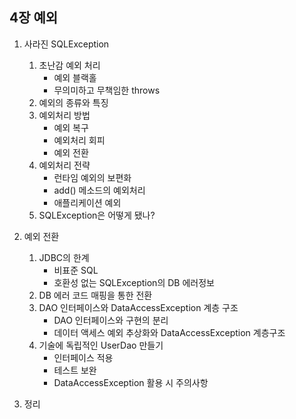 <h2>4장 예외</h2>

1. 사라진 SQLException  
    1. 초난감 예외 처리  
       - 예외 블랙홀  
       - 무의미하고 무책임한 throws  
    2. 예외의 종류와 특징  
    3. 예외처리 방법  
        - 예외 복구  
        - 예외처리 회피  
        - 예외 전환  
    4. 예외처리 전략  
       - 런타임 예외의 보편화  
       - add() 메소드의 예외처리  
       - 애플리케이션 예외  
    5. SQLException은 어떻게 됐나?  

2. 예외 전환  
   1. JDBC의 한계  
      - 비표준 SQL  
      - 호환성 없는 SQLException의 DB 에러정보  
   2. DB 에러 코드 매핑을 통한 전환  
   3. DAO 인터페이스와 DataAccessException 계층 구조  
      - DAO 인터페이스와 구현의 분리  
      - 데이터 액세스 예외 추상화와 DataAccessException 계층구조  
   4. 기술에 독립적인 UserDao 만들기  
      - 인터페이스 적용  
      - 테스트 보완  
      - DataAccessException 활용 시 주의사항  
  
3. 정리  
